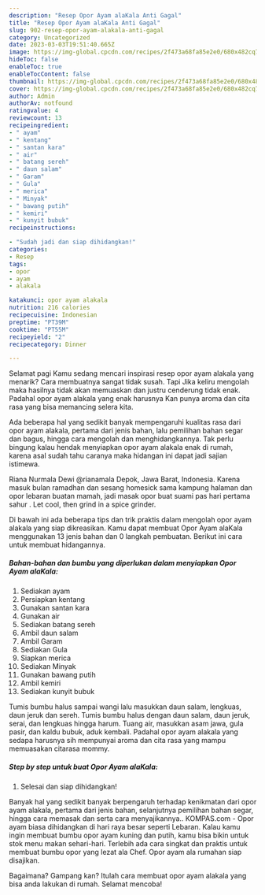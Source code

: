 ```yaml
---
description: "Resep Opor Ayam alaKala Anti Gagal"
title: "Resep Opor Ayam alaKala Anti Gagal"
slug: 902-resep-opor-ayam-alakala-anti-gagal
category: Uncategorized
date: 2023-03-03T19:51:40.665Z
image: https://img-global.cpcdn.com/recipes/2f473a68fa85e2e0/680x482cq70/opor-ayam-alakala-foto-resep-utama.jpg
hideToc: false
enableToc: true
enableTocContent: false
thumbnail: https://img-global.cpcdn.com/recipes/2f473a68fa85e2e0/680x482cq70/opor-ayam-alakala-foto-resep-utama.jpg
cover: https://img-global.cpcdn.com/recipes/2f473a68fa85e2e0/680x482cq70/opor-ayam-alakala-foto-resep-utama.jpg
author: Admin
authorAv: notfound
ratingvalue: 4
reviewcount: 13
recipeingredient:
- " ayam"
- " kentang"
- " santan kara"
- " air"
- " batang sereh"
- " daun salam"
- " Garam"
- " Gula"
- " merica"
- " Minyak"
- " bawang putih"
- " kemiri"
- " kunyit bubuk"
recipeinstructions:

- "Sudah jadi dan siap dihidangkan!"
categories:
- Resep
tags:
- opor
- ayam
- alakala

katakunci: opor ayam alakala 
nutrition: 216 calories
recipecuisine: Indonesian
preptime: "PT39M"
cooktime: "PT55M"
recipeyield: "2"
recipecategory: Dinner

---
```



Selamat pagi Kamu sedang mencari inspirasi resep opor ayam alakala yang menarik? Cara membuatnya sangat tidak susah. Tapi Jika keliru mengolah maka hasilnya tidak akan memuaskan dan justru cenderung tidak enak. Padahal opor ayam alakala yang enak harusnya Kan punya aroma dan cita rasa yang bisa memancing selera kita.


Ada beberapa hal yang sedikit banyak mempengaruhi kualitas rasa dari opor ayam alakala, pertama dari jenis bahan, lalu pemilihan bahan segar dan bagus, hingga cara mengolah dan menghidangkannya. Tak perlu bingung kalau hendak menyiapkan opor ayam alakala enak di rumah, karena asal sudah tahu caranya maka hidangan ini dapat jadi sajian istimewa.

Riana Nurmala Dewi @rianamala Depok, Jawa Barat, Indonesia. Karena masuk bulan ramadhan dan sesang homesick sama kampung halaman dan opor lebaran buatan mamah, jadi masak opor buat suami pas hari pertama sahur ️. Let cool, then grind in a spice grinder.


Di bawah ini ada beberapa tips dan trik praktis dalam mengolah opor ayam alakala yang siap dikreasikan. Kamu dapat membuat Opor Ayam alaKala menggunakan 13 jenis bahan dan 0 langkah pembuatan. Berikut ini cara untuk membuat hidangannya.

<!--inarticleads1-->

##### Bahan-bahan dan bumbu yang diperlukan dalam menyiapkan Opor Ayam alaKala:

1. Sediakan  ayam
1. Persiapkan  kentang
1. Gunakan  santan kara
1. Gunakan  air
1. Sediakan  batang sereh
1. Ambil  daun salam
1. Ambil  Garam
1. Sediakan  Gula
1. Siapkan  merica
1. Sediakan  Minyak
1. Gunakan  bawang putih
1. Ambil  kemiri
1. Sediakan  kunyit bubuk


Tumis bumbu halus sampai wangi lalu masukkan daun salam, lengkuas, daun jeruk dan sereh. Tumis bumbu halus dengan daun salam, daun jeruk, serai, dan lengkuas hingga harum. Tuang air, masukkan asam jawa, gula pasir, dan kaldu bubuk, aduk kembali. Padahal opor ayam alakala yang sedapa harusnya sih mempunyai aroma dan cita rasa yang mampu memuasakan citarasa mommy. 

<!--inarticleads2-->

##### Step by step untuk buat Opor Ayam alaKala:


1. Selesai dan siap dihidangkan!

Banyak hal yang sedikit banyak berpengaruh terhadap kenikmatan dari opor ayam alakala, pertama dari jenis bahan, selanjutnya pemilihan bahan segar, hingga cara memasak dan serta cara menyajikannya.. KOMPAS.com - Opor ayam biasa dihidangkan di hari raya besar seperti Lebaran. Kalau kamu ingin membuat bumbu opor ayam kuning dan putih, kamu bisa bikin untuk stok menu makan sehari-hari. Terlebih ada cara singkat dan praktis untuk membuat bumbu opor yang lezat ala Chef. Opor ayam ala rumahan siap disajikan. 

Bagaimana? Gampang kan? Itulah cara membuat opor ayam alakala yang bisa anda lakukan di rumah. Selamat mencoba!
